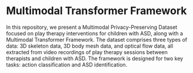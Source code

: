 # Multimodal Transformer Framework

In this repository, we present a Multimodal Privacy-Preserving Dataset focused on play therapy interventions for children with ASD, along with a Multimodal Transformer Framework. The dataset comprises three types of data: 3D skeleton data, 3D body mesh data, and optical flow data, all extracted from video recordings of play therapy sessions between therapists and children with ASD. The framework is designed for two key tasks: action classification and ASD identification.




